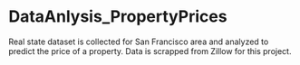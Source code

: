 # DataAnlysis_PropertyPrices
Real state dataset is collected for San Francisco area and analyzed to predict the price of a property.
Data is scrapped from Zillow for this project.
